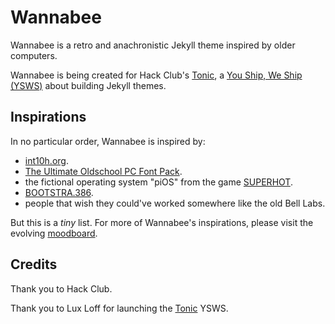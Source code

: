 # Wannabee

Wannabee is a retro and anachronistic Jekyll theme inspired by older computers.

Wannabee is being created for Hack Club's [Tonic](https://tonic.hackclub.com/), a [You Ship, We Ship (YSWS)](https://hackclub.com/ship/) about building Jekyll themes.

<!-- ## History  -->

<!-- TODO: write a history? -->

## Inspirations

In no particular order, Wannabee is inspired by:

<!-- TODO: MORE LIST ITEMS  -->

- [int10h.org](https://int10h.org).
- [The Ultimate Oldschool PC Font Pack](https://int10h.org/oldschool-pc-fonts/).
- the fictional operating system "piOS" from the game [SUPERHOT](https://superhotgame.com/).
- [BOOTSTRA.386](https://github.com/kristopolous/BOOTSTRA.386).
- people that wish they could've worked somewhere like the old Bell Labs.

<!-- holy hell, BOOTSTRA.386 may be the coolest repo i have ever come across. the scope has literally blown my mind. also used in nora's https://retrospect.hackclub.com/dos -->

But this is a _tiny_ list. For more of Wannabee's inspirations, please visit the evolving [moodboard](./inspo/moodboard/moodboard.png).

<!-- TODO: i should probably write some code to manage PureRef -->

## Credits

Thank you to Hack Club.

<!-- TODO: gush about how Hack Club is sending out hats and an AMA with Tom Preston-Werner, the creator of Jekyll and founder of GitHub???  -->

Thank you to Lux Loff for launching the [Tonic](https://tonic.hackclub.com/) YSWS.

<!-- TODO: link to Oldschool PC Font Pack properly because i'm probably gonna end up using it throughout the course of the project -->

<!-- ## Further reading -->

<!-- https://github.com/jonathanlilly/ghostly -->

<!-- yeah, let's link to a history section over here instead -->
